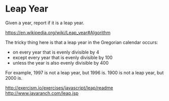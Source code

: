 # Leap Year

Given a year, report if it is a leap year.

https://en.wikipedia.org/wiki/Leap_year#Algorithm

The tricky thing here is that a leap year in the Gregorian calendar occurs:
* on every year that is evenly divisible by 4
* except every year that is evenly divisible by 100
* unless the year is also evenly divisible by 400

For example, 1997 is not a leap year, but 1996 is. 1900 is not a leap year, but 2000 is.

http://exercism.io/exercises/javascript/leap/readme
http://www.javaranch.com/leap.jsp
